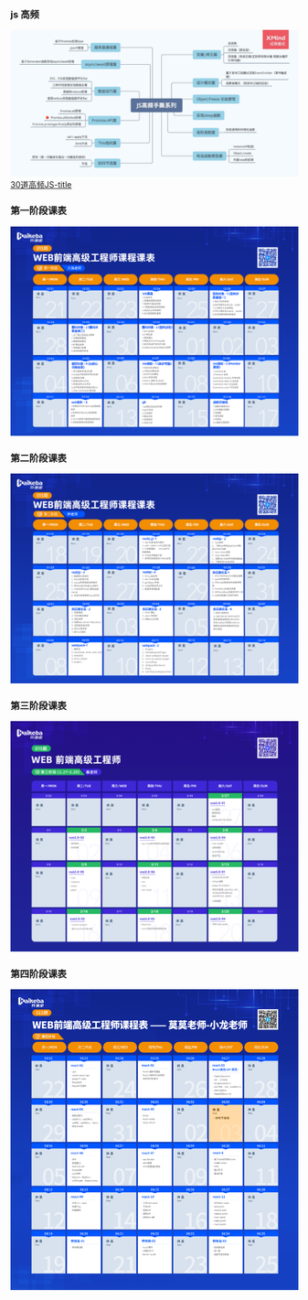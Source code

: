 ### js 高频

<enlarge :isZoom='true'><img src="./js.jpg"></enlarge>
[30道高频JS-title](https://juejin.cn/post/6870319532955828231)

### 第一阶段课表
<enlarge :isZoom='true'><img src="./course-1.png"></enlarge>

### 第二阶段课表
<enlarge :isZoom='true'><img src="./course-2.png"></enlarge>

### 第三阶段课表
<enlarge :isZoom='true'><img src="./course-3.png"></enlarge>

### 第四阶段课表
<enlarge :isZoom='true'><img src="./course-4.jpg"></enlarge>